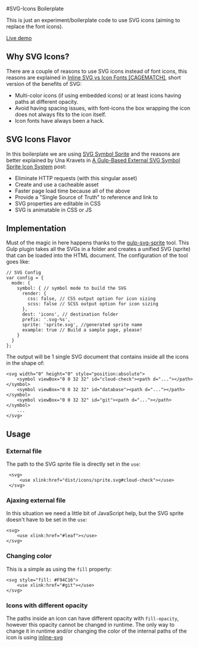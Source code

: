 #SVG-Icons Boilerplate

This is just an experiment/boilerplate code to use SVG icons (aiming to replace the font icons).

[Live demo](http://bl.ocks.org/roncr/raw/46e0d2e28e42d973e53513b21fa017bb/)

## Why SVG Icons?

There are a couple of reasons to use SVG icons instead of font icons, this reasons are explained in [Inline SVG vs Icon Fonts [CAGEMATCH]](https://css-tricks.com/icon-fonts-vs-svg/), short version of the benefits of SVG:
* Multi-color icons (if using embedded icons) or at least icons having paths at different opacity.
* Avoid having spacing issues, with font-icons the box wrapping the icon does not always fits to the icon itself.
* Icon fonts have always been a hack.

## SVG Icons Flavor

In this boilerplate we are using [SVG Symbol Sprite](https://css-tricks.com/svg-use-with-external-reference-take-2) and the reasons are better explained by Una Kravets in [A Gulp-Based External SVG Symbol Sprite Icon System](https://una.im/svg-icons/#) post:
* Eliminate HTTP requests (with this singular asset)
* Create and use a cacheable asset
* Faster page load time because all of the above
* Provide a "Single Source of Truth" to reference and link to
* SVG properties are editable in CSS
* SVG is animatable in CSS or JS

## Implementation

Must of the magic in here happens thanks to the [gulp-svg-sprite](https://github.com/jkphl/gulp-svg-sprite) tool. This Gulp plugin takes all the SVGs in a folder and creates a unified SVG (sprite) that can be loaded into the HTML document. The configuration of the tool goes like:

    // SVG Config
    var config = {
      mode: {
        symbol: { // symbol mode to build the SVG
          render: {
            css: false, // CSS output option for icon sizing
            scss: false // SCSS output option for icon sizing
          },
          dest: 'icons', // destination folder
          prefix: '.svg-%s',
          sprite: 'sprite.svg', //generated sprite name
          example: true // Build a sample page, please!
        }
      }
    };

The output will be 1 single SVG document that contains inside all the icons in the shape of:

    <svg width="0" height="0" style="position:absolute">
    	<symbol viewBox="0 0 32 32" id="cloud-check"><path d="..."></path></symbol>
    	<symbol viewBox="0 0 32 32" id="database"><path d="..."></path></symbol>
    	<symbol viewBox="0 0 32 32" id="git"><path d="..."></path></symbol>
    	...
    </svg>

## Usage

### External file
The path to the SVG sprite file is directly set in the `use`:
 
     <svg>
         <use xlink:href="dist/icons/sprite.svg#cloud-check"></use>
     </svg>
     
### Ajaxing external file
In this situation we need a little bit of JavaScript help, but the SVG sprite doesn't have to be set in the `use`:

    <svg>
        <use xlink:href="#leaf"></use>
    </svg>

### Changing color
This is a simple as using the `fill` property:

    <svg style="fill: #F94C16">
        <use xlink:href="#git"></use>
    </svg>
    
### Icons with different opacity
The paths inside an icon can have different opacity with `fill-opacity`, however this opacity cannot be changed in runtime. The only way to change it in runtime and/or changing the color of the internal paths of the icon is using [inline-svg](https://css-tricks.com/using-svg/#article-header-id-7)